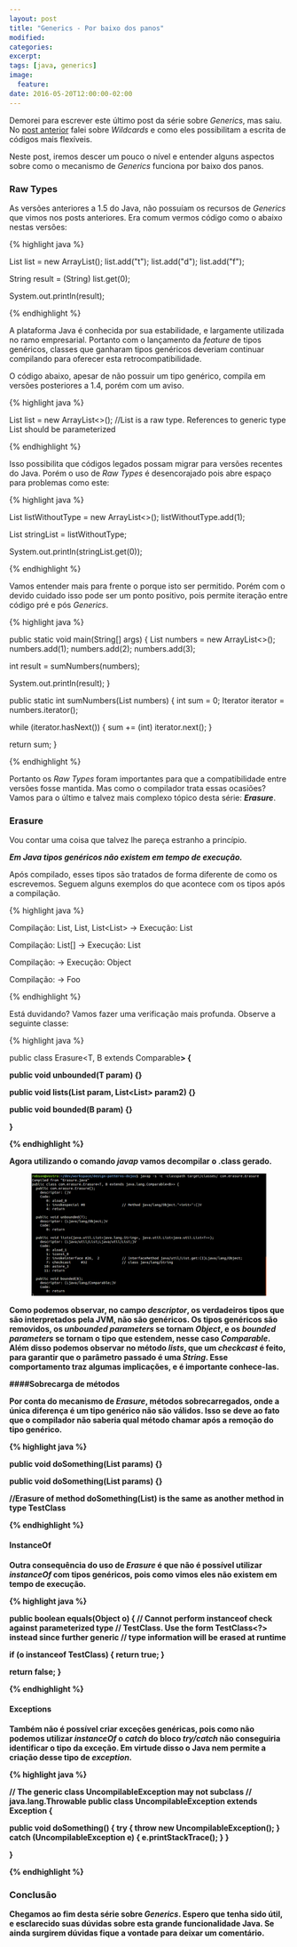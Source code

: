 ```yaml
---
layout: post
title: "Generics - Por baixo dos panos"
modified:
categories: 
excerpt:
tags: [java, generics]
image:
  feature:
date: 2016-05-20T12:00:00-02:00
---
```


Demorei para escrever este último post da série sobre *Generics*, mas saiu. No [post anterior](http://rbittencourt.com/generics-indo-alem-wildcards/) falei sobre *Wildcards* e como eles possibilitam a escrita de códigos mais flexíveis. 

Neste post, iremos descer um pouco o nível e entender alguns aspectos sobre como o mecanismo de *Generics* funciona por baixo dos panos.

### Raw Types

As versões anteriores a 1.5 do Java, não possuíam os recursos de *Generics* que vimos nos posts anteriores. Era comum vermos código como o abaixo nestas versões:

{% highlight java %}

List list = new ArrayList();
list.add("t");
list.add("d");
list.add("f");

String result = (String) list.get(0);

System.out.println(result);

{% endhighlight %}

A plataforma Java é conhecida por sua estabilidade, e largamente utilizada no ramo empresarial. Portanto com o lançamento da *feature* de tipos genéricos, classes que ganharam tipos genéricos deveriam continuar compilando para oferecer esta retrocompatibilidade.

O código abaixo, apesar de não possuir um tipo genérico, compila em versões posteriores a 1.4, porém com um aviso. 

{% highlight java %}

List list = new ArrayList<>();
//List is a raw type. References to generic type List<E> should be parameterized

{% endhighlight %}

Isso possibilita que códigos legados possam migrar para versões recentes do Java. Porém o uso de *Raw Types* é desencorajado pois abre espaço para problemas como este:

{% highlight java %}

List listWithoutType = new ArrayList<>();
listWithoutType.add(1);

List<String> stringList = listWithoutType;

System.out.println(stringList.get(0));

{% endhighlight %}

Vamos entender mais para frente o porque isto ser permitido. Porém com o devido cuidado isso pode ser um ponto positivo, pois permite iteração entre código pré e pós *Generics*.

{% highlight java %}

public static void main(String[] args) {
   List<Integer> numbers = new ArrayList<>();
   numbers.add(1);
   numbers.add(2);
   numbers.add(3);

   int result = sumNumbers(numbers);

   System.out.println(result);
}

public static int sumNumbers(List numbers) {
   int sum = 0;
   Iterator iterator = numbers.iterator();

   while (iterator.hasNext()) {
      sum += (int) iterator.next();
   }

   return sum;
}

{% endhighlight %}

Portanto os *Raw Types* foram importantes para que a compatibilidade entre versões fosse mantida. Mas como o compilador trata essas ocasiões? Vamos para o último e talvez mais complexo tópico desta série: ***Erasure***.

### Erasure

Vou contar uma coisa que talvez lhe pareça estranho a princípio.

***Em Java tipos genéricos não existem em tempo de execução.***

Após compilado, esses tipos são tratados de forma diferente de como os escrevemos. Seguem alguns exemplos do que acontece com os tipos após a compilação.

{% highlight java %}

Compilação: List<String>, List<Integer>, List<List<Integer>> -> Execução: List

Compilação: List<String>[] -> Execução: List

Compilação: <T> -> Execução: Object

Compilação: <T extends Foo> -> Foo

{% endhighlight %}


Está duvidando? Vamos fazer uma verificação mais profunda. Observe a seguinte classe: 

{% highlight java %}

public class Erasure<T, B extends Comparable<B>> {

   public void unbounded(T param) {}

   public void lists(List<String> param, List<List<T>> param2) {}

   public void bounded(B param) {}

}

{% endhighlight %}

Agora utilizando o comando *javap* vamos decompilar o .class gerado.

<figure>
	<img src="/images/2016-05-23-generics/1.png" alt="console aws">
</figure>

Como podemos observar, no campo *descriptor*, os verdadeiros tipos que são interpretados pela JVM, não são genéricos. Os tipos genéricos são removidos, os *unbounded parameters* se tornam *Object*, e os *bounded parameters* se tornam o tipo que estendem, nesse caso *Comparable*. Além disso podemos observar no método *lists*, que um *checkcast* é feito, para garantir que o parâmetro passado é uma *String*. Esse comportamento traz algumas implicações, e é importante conhece-las.

####Sobrecarga de métodos

Por conta do mecanismo de *Erasure*, métodos sobrecarregados, onde a única diferença é um tipo genérico não são válidos. Isso se deve ao fato que o compilador não saberia qual método chamar após a remoção do tipo genérico.

{% highlight java %}

public void doSomething(List<String> params) {}

public void doSomething(List<Integer> params) {}

//Erasure of method doSomething(List<String>) is the same as another method in type TestClass

{% endhighlight %}

#### InstanceOf

Outra consequência do uso de *Erasure* é que não é possível utilizar *instanceOf* com tipos genéricos, pois como vimos eles não existem em tempo de execução.

{% highlight java %}

public boolean equals(Object o) {
   // Cannot perform instanceof check against parameterized type
   // TestClass<T>. Use the form TestClass<?> instead since further generic
   // type information will be erased at runtime

   if (o instanceof TestClass<T>) {
      return true;
   }

   return false;
}

{% endhighlight %}

#### Exceptions

Também não é possível criar exceções genéricas, pois como não podemos utilizar *instanceOf* o *catch* do bloco *try/catch* não conseguiria identificar o tipo da exceção. Em virtude disso o Java nem permite a criação desse tipo de *exception*.

{% highlight java %}

// The generic class UncompilableException<T> may not subclass
// java.lang.Throwable
public class UncompilableException<T> extends Exception {

   public void doSomething() {
      try {
         throw new UncompilableException();
	  } catch (UncompilableException e) {
	  	 e.printStackTrace();
	  }
   }

}

{% endhighlight %}

### Conclusão

Chegamos ao fim desta série sobre *Generics*. Espero que tenha sido útil, e esclarecido suas dúvidas sobre esta grande funcionalidade Java. Se ainda surgirem dúvidas fique a vontade para deixar um comentário.